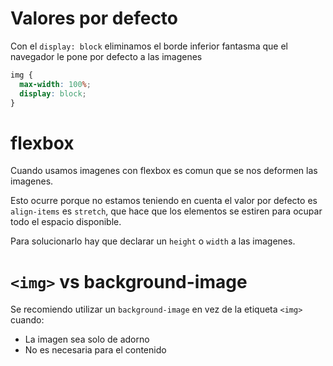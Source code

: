 # Valores por defecto

Con el `display: block` eliminamos el borde inferior fantasma que el navegador le pone por defecto a las imagenes

```css
img {
  max-width: 100%;
  display: block;
}
```

# flexbox

Cuando usamos imagenes con flexbox es comun que se nos deformen las imagenes.

Esto ocurre porque no estamos teniendo en cuenta el valor por defecto es `align-items` es `stretch`, que hace que los elementos se estiren para ocupar todo el espacio disponible.

Para solucionarlo hay que declarar un `height` o `width` a las imagenes.

# `<img>` vs background-image

Se recomiendo utilizar un `background-image` en vez de la etiqueta `<img>` cuando:

- La imagen sea solo de adorno
- No es necesaria para el contenido
